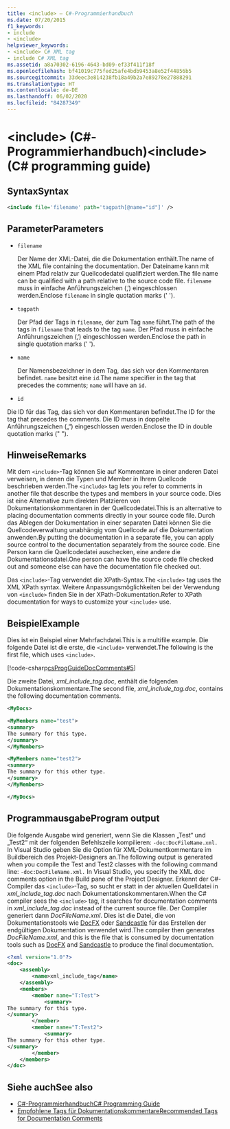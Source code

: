 ```yaml
---
title: <include> – C#-Programmierhandbuch
ms.date: 07/20/2015
f1_keywords:
- include
- <include>
helpviewer_keywords:
- <include> C# XML tag
- include C# XML tag
ms.assetid: a8a70302-6196-4643-bd09-ef33f411f18f
ms.openlocfilehash: bf41019c775fed25afe4bdb9453a8e52f44856b5
ms.sourcegitcommit: 33deec3e814238fb18a49b2a7e89278e27888291
ms.translationtype: HT
ms.contentlocale: de-DE
ms.lasthandoff: 06/02/2020
ms.locfileid: "84287349"
---
```

# <a name="include-c-programming-guide"></a><span data-ttu-id="18328-102">\<include> (C#-Programmierhandbuch)</span><span class="sxs-lookup"><span data-stu-id="18328-102">\<include> (C# programming guide)</span></span>

## <a name="syntax"></a><span data-ttu-id="18328-103">Syntax</span><span class="sxs-lookup"><span data-stu-id="18328-103">Syntax</span></span>

```xml
<include file='filename' path='tagpath[@name="id"]' />
```

## <a name="parameters"></a><span data-ttu-id="18328-104">Parameter</span><span class="sxs-lookup"><span data-stu-id="18328-104">Parameters</span></span>

- `filename`

  <span data-ttu-id="18328-105">Der Name der XML-Datei, die die Dokumentation enthält.</span><span class="sxs-lookup"><span data-stu-id="18328-105">The name of the XML file containing the documentation.</span></span> <span data-ttu-id="18328-106">Der Dateiname kann mit einem Pfad relativ zur Quellcodedatei qualifiziert werden.</span><span class="sxs-lookup"><span data-stu-id="18328-106">The file name can be qualified with a path relative to the source code file.</span></span> <span data-ttu-id="18328-107">`filename` muss in einfache Anführungszeichen (‚‘) eingeschlossen werden.</span><span class="sxs-lookup"><span data-stu-id="18328-107">Enclose `filename` in single quotation marks (' ').</span></span>

- `tagpath`

  <span data-ttu-id="18328-108">Der Pfad der Tags in `filename`, der zum Tag `name` führt.</span><span class="sxs-lookup"><span data-stu-id="18328-108">The path of the tags in `filename` that leads to the tag `name`.</span></span> <span data-ttu-id="18328-109">Der Pfad muss in einfache Anführungszeichen (‚‘) eingeschlossen werden.</span><span class="sxs-lookup"><span data-stu-id="18328-109">Enclose the path in single quotation marks (' ').</span></span>

- `name`

  <span data-ttu-id="18328-110">Der Namensbezeichner in dem Tag, das sich vor den Kommentaren befindet. `name` besitzt eine `id`.</span><span class="sxs-lookup"><span data-stu-id="18328-110">The name specifier in the tag that precedes the comments; `name` will have an `id`.</span></span>

- `id`

<span data-ttu-id="18328-111">Die ID für das Tag, das sich vor den Kommentaren befindet.</span><span class="sxs-lookup"><span data-stu-id="18328-111">The ID for the tag that precedes the comments.</span></span> <span data-ttu-id="18328-112">Die ID muss in doppelte Anführungszeichen („“) eingeschlossen werden.</span><span class="sxs-lookup"><span data-stu-id="18328-112">Enclose the ID in double quotation marks (" ").</span></span>

## <a name="remarks"></a><span data-ttu-id="18328-113">Hinweise</span><span class="sxs-lookup"><span data-stu-id="18328-113">Remarks</span></span>

<span data-ttu-id="18328-114">Mit dem `<include>`-Tag können Sie auf Kommentare in einer anderen Datei verweisen, in denen die Typen und Member in Ihrem Quellcode beschrieben werden.</span><span class="sxs-lookup"><span data-stu-id="18328-114">The `<include>` tag lets you refer to comments in another file that describe the types and members in your source code.</span></span> <span data-ttu-id="18328-115">Dies ist eine Alternative zum direkten Platzieren von Dokumentationskommentaren in der Quellcodedatei.</span><span class="sxs-lookup"><span data-stu-id="18328-115">This is an alternative to placing documentation comments directly in your source code file.</span></span> <span data-ttu-id="18328-116">Durch das Ablegen der Dokumentation in einer separaten Datei können Sie die Quellcodeverwaltung unabhängig vom Quellcode auf die Dokumentation anwenden.</span><span class="sxs-lookup"><span data-stu-id="18328-116">By putting the documentation in a separate file, you can apply source control to the documentation separately from the source code.</span></span> <span data-ttu-id="18328-117">Eine Person kann die Quellcodedatei auschecken, eine andere die Dokumentationsdatei.</span><span class="sxs-lookup"><span data-stu-id="18328-117">One person can have the source code file checked out and someone else can have the documentation file checked out.</span></span>

<span data-ttu-id="18328-118">Das `<include>`-Tag verwendet die XPath-Syntax.</span><span class="sxs-lookup"><span data-stu-id="18328-118">The `<include>` tag uses the XML XPath syntax.</span></span> <span data-ttu-id="18328-119">Weitere Anpassungsmöglichkeiten bei der Verwendung von `<include>` finden Sie in der XPath-Dokumentation.</span><span class="sxs-lookup"><span data-stu-id="18328-119">Refer to XPath documentation for ways to customize your `<include>` use.</span></span>

## <a name="example"></a><span data-ttu-id="18328-120">Beispiel</span><span class="sxs-lookup"><span data-stu-id="18328-120">Example</span></span>

<span data-ttu-id="18328-121">Dies ist ein Beispiel einer Mehrfachdatei.</span><span class="sxs-lookup"><span data-stu-id="18328-121">This is a multifile example.</span></span> <span data-ttu-id="18328-122">Die folgende Datei ist die erste, die `<include>` verwendet.</span><span class="sxs-lookup"><span data-stu-id="18328-122">The following is the first file, which uses `<include>`.</span></span>

[!code-csharp[csProgGuideDocComments#5](~/samples/snippets/csharp/VS_Snippets_VBCSharp/csProgGuideDocComments/CS/DocComments.cs#5)]

<span data-ttu-id="18328-123">Die zweite Datei, *xml_include_tag.doc*, enthält die folgenden Dokumentationskommentare.</span><span class="sxs-lookup"><span data-stu-id="18328-123">The second file, *xml_include_tag.doc*, contains the following documentation comments.</span></span>

```xml
<MyDocs>

<MyMembers name="test">
<summary>
The summary for this type.
</summary>
</MyMembers>

<MyMembers name="test2">
<summary>
The summary for this other type.
</summary>
</MyMembers>

</MyDocs>
```

## <a name="program-output"></a><span data-ttu-id="18328-124">Programmausgabe</span><span class="sxs-lookup"><span data-stu-id="18328-124">Program output</span></span>

<span data-ttu-id="18328-125">Die folgende Ausgabe wird generiert, wenn Sie die Klassen „Test“ und „Test2“ mit der folgenden Befehlszeile kompilieren: `-doc:DocFileName.xml.` In Visual Studio geben Sie die Option für XML-Dokumentkommentare im Buildbereich des Projekt-Designers an.</span><span class="sxs-lookup"><span data-stu-id="18328-125">The following output is generated when you compile the Test and Test2 classes with the following command line: `-doc:DocFileName.xml.` In Visual Studio, you specify the XML doc comments option in the Build pane of the Project Designer.</span></span> <span data-ttu-id="18328-126">Erkennt der C#-Compiler das `<include>`-Tag, so sucht er statt in der aktuellen Quelldatei in *xml_include_tag.doc* nach Dokumentationskommentaren.</span><span class="sxs-lookup"><span data-stu-id="18328-126">When the C# compiler sees the `<include>` tag, it searches for documentation comments in *xml_include_tag.doc* instead of the current source file.</span></span> <span data-ttu-id="18328-127">Der Compiler generiert dann *DocFileName.xml*. Dies ist die Datei, die von Dokumentationstools wie [DocFX](https://dotnet.github.io/docfx/) oder [Sandcastle](https://github.com/EWSoftware/SHFB) für das Erstellen der endgültigen Dokumentation verwendet wird.</span><span class="sxs-lookup"><span data-stu-id="18328-127">The compiler then generates *DocFileName.xml*, and this is the file that is consumed by documentation tools such as [DocFX](https://dotnet.github.io/docfx/) and [Sandcastle](https://github.com/EWSoftware/SHFB) to produce the final documentation.</span></span>  
  
```xml
<?xml version="1.0"?>
<doc>
    <assembly>
        <name>xml_include_tag</name>
    </assembly>
    <members>
        <member name="T:Test">
            <summary>
The summary for this type.
</summary>
        </member>
        <member name="T:Test2">
            <summary>
The summary for this other type.
</summary>
        </member>
    </members>
</doc>
```  
  
## <a name="see-also"></a><span data-ttu-id="18328-128">Siehe auch</span><span class="sxs-lookup"><span data-stu-id="18328-128">See also</span></span>

- [<span data-ttu-id="18328-129">C#-Programmierhandbuch</span><span class="sxs-lookup"><span data-stu-id="18328-129">C# Programming Guide</span></span>](../index.md)
- [<span data-ttu-id="18328-130">Empfohlene Tags für Dokumentationskommentare</span><span class="sxs-lookup"><span data-stu-id="18328-130">Recommended Tags for Documentation Comments</span></span>](./recommended-tags-for-documentation-comments.md)
